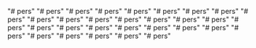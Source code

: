 "# pers" 
"# pers" 
"# pers" 
"# pers" 
"# pers" 
"# pers" 
"# pers" 
"# pers" 
"# pers" 
"# pers" 
"# pers" 
"# pers" 
"# pers" 
"# pers" 
"# pers" 
"# pers" 
"# pers" 
"# pers" 
"# pers" 
"# pers" 
"# pers" 
"# pers" 
"# pers" 
"# pers" 
"# pers" 
"# pers" 
"# pers" 
"# pers" 
"# pers" 
"# pers" 

